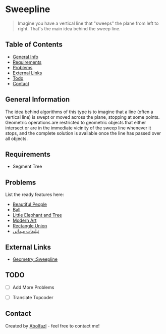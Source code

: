 # Sweepline
> Imagine you have a vertical line that "sweeps" the plane from left to right. That's the main idea behind the sweep line.

## Table of Contents
* [General Info](#general-information)
* [Requirements](#requirements)
* [Problems](#problems)
* [External Links](#external-links)
* [Todo](#todo)
* [Contact](#contact)


## General Information
The idea behind algorithms of this type is to imagine that a line (often a vertical line) is swept or moved across the plane, stopping at some points. Geometric operations are restricted to geometric objects that either intersect or are in the immediate vicinity of the sweep line whenever it stops, and the complete solution is available once the line has passed over all objects.


## Requirements
- Segment Tree

## Problems
List the ready features here:
- [Beautiful People](https://codeforces.com/problemsets/acmsguru/problem/99999/199)
- [Ball](https://codeforces.com/contest/12/problem/D)
- [Little Elephant and Tree](https://codeforces.com/contest/258/problem/E)
- [Modern Art](http://www.usaco.org/index.php?page=viewproblem2&cpid=744)
- [Rectangle Union](https://www.spoj.com/problems/AREAU/)
- [تبلیغات میدانی](https://quera.org/problemset/8943/)



## External Links

- [Geometry::Sweepline](https://www.topcoder.com/thrive/articles/Line%20Sweep%20Algorithms)

## TODO
- [ ] Add More Problems
- [ ] Translate Topcoder


## Contact
Created by [Abolfazl]() - feel free to contact me!
